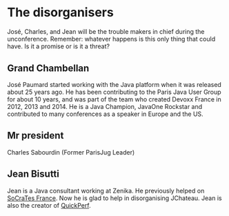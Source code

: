 # &nbsp;

# The disorganisers

José, Charles, and Jean will be the trouble makers in chief during the unconference. Remember: whatever happens is this only thing that could have. Is it a promise or is it a threat?   

## Grand Chambellan

José Paumard started working with the Java platform when it was released about 25 years ago. He has been contributing to the Paris Java User Group for about 10 years, and was part of the team who created Devoxx France in 2012, 2013 and 2014. He is a Java Champion, JavaOne Rockstar and contributed to many conferences as a speaker in Europe and the US.  

## Mr president

Charles Sabourdin (Former ParisJug Leader) 

## Jean Bisutti
Jean is a Java consultant working at Zenika. He previously helped on [SoCraTes France](https://socrates-fr.github.io/). Now he is glad to help in disorganising JChateau. 
Jean is also the creator of [QuickPerf](https://github.com/quick-perf/quickperf).

